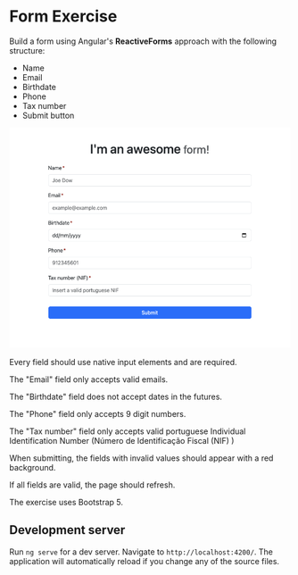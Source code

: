 # Form Exercise

Build a form using Angular's **ReactiveForms** approach with the following structure:

- Name
- Email
- Birthdate
- Phone
- Tax number
- Submit button

![My image](form-first-part.png)

Every field should use native input elements and are required.

The "Email" field only accepts valid emails.

The "Birthdate" field does not accept dates in the futures.

The "Phone" field only accepts 9 digit numbers.

The "Tax number" field only accepts valid portuguese Individual Identification Number (Número de Identificação Fiscal (NIF) )

When submitting, the fields with invalid values should appear with a red background.

If all fields are valid, the page should refresh.

The exercise uses Bootstrap 5.

## Development server

Run `ng serve` for a dev server. Navigate to `http://localhost:4200/`. The application will automatically reload if you change any of the source files.
